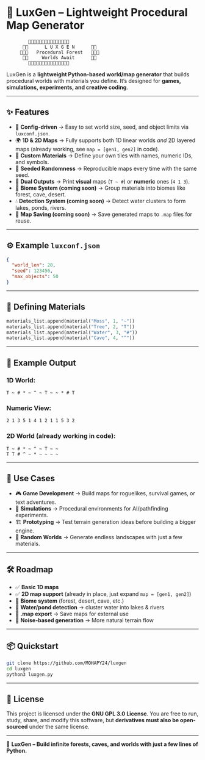 # 🌲 LuxGen – Lightweight Procedural Map Generator

```
        🌲🌲🌲🌲🌲🌲🌲🌲🌲🌲🌲🌲🌲🌲🌲
      🌲🌲      L U X G E N      🌲🌲
     🌲🌲🌲   Procedural Forest   🌲🌲🌲
      🌲🌲     Worlds Await      🌲🌲
        🌲🌲🌲🌲🌲🌲🌲🌲🌲🌲🌲🌲🌲🌲🌲
```

LuxGen is a **lightweight Python-based world/map generator** that builds procedural worlds with materials you define.
It’s designed for **games, simulations, experiments, and creative coding**.

---

## ✨ Features

* 📄 **Config-driven** → Easy to set world size, seed, and object limits via `luxconf.json`.
* 🌍 **1D & 2D Maps** → Fully supports both 1D linear worlds *and* 2D layered maps (already working, see `map = [gen1, gen2]` in code).
* 🧱 **Custom Materials** → Define your own tiles with names, numeric IDs, and symbols.
* 🎲 **Seeded Randomness** → Reproducible maps every time with the same seed.
* 🔢 **Dual Outputs** → Print **visual** maps (`T ~ #`) or **numeric** ones (`4 1 3`).
* 🌿 **Biome System (coming soon)** → Group materials into biomes like forest, cave, desert.
* 💧 **Detection System (coming soon)** → Detect water clusters to form lakes, ponds, rivers.
* 💾 **Map Saving (coming soon)** → Save generated maps to `.map` files for reuse.

---

## ⚙️ Example `luxconf.json`

```json
{
  "world_len": 20,
  "seed": 123456,
  "max_objects": 50
}
```

---

## 🧱 Defining Materials

```python
materials_list.append(material("Moss", 1, "~"))
materials_list.append(material("Tree", 2, "T"))
materials_list.append(material("Water", 3, "#"))
materials_list.append(material("Cave", 4, "^"))
```

---

## 🚀 Example Output

### 1D World:

```
T ~ # * ~ ^ ~ T ~ ~ * # T
```

### Numeric View:

```
2 1 3 5 1 4 1 2 1 1 5 3 2
```

### 2D World (already working in code):

```
T ~ # * ~ ^ ~ T ~ ~
T T # ^ ~ * ~ ~ ~ ~
```

---

## 🔧 Use Cases

* 🎮 **Game Development** → Build maps for roguelikes, survival games, or text adventures.
* 🧪 **Simulations** → Procedural environments for AI/pathfinding experiments.
* 🏗 **Prototyping** → Test terrain generation ideas before building a bigger engine.
* 🎲 **Random Worlds** → Generate endless landscapes with just a few materials.

---

## 🛠 Roadmap

* ✅ **Basic 1D maps**
* ✅ **2D map support** (already in place, just expand `map = [gen1, gen2]`)
* 🔲 **Biome system** (forest, desert, cave, etc.)
* 🔲 **Water/pond detection** → cluster water into lakes & rivers
* 🔲 **.map export** → Save maps for external use
* 🔲 **Noise-based generation** → More natural terrain flow

---

## 📦 Quickstart

```bash
git clone https://github.com/MOHAPY24/luxgen
cd luxgen
python3 luxgen.py
```

---

## 📜 License

This project is licensed under the **GNU GPL 3.0 License**.
You are free to run, study, share, and modify this software, but **derivatives must also be open-sourced** under the same license.

---

🌲 **LuxGen – Build infinite forests, caves, and worlds with just a few lines of Python.**
